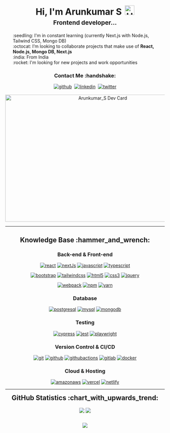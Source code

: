 <h1 style="text-align: center;margin-bottom: 5px;">Hi, I'm Arunkumar S<img src="https://raw.githubusercontent.com/iampavangandhi/iampavangandhi/master/gifs/Hi.gif" alt="Hi" style="width: 30px;margin-left: 10px;"></h1>
<h3 style="font-size: 1.2rem; text-align: center;margin: 0 0 20px 0;">Frontend developer...</h3>

<ul style="list-style: none;">
<li>:seedling: I'm in constant learning (currently Next.js with Node.js, Tailwind CSS, Mongo DB)</li>
<li>:octocat: I’m looking to collaborate projects that make use of <strong>React, Node.js, Mongo DB, Next.js</strong></li>
<li>:india: From India</li>
<li>:rocket: I'm looking for new projects and work opportunities</li>
</ul>

<div align="center">
<h3>Contact Me :handshake:</h3>
<a href="https://github.com/arunkumar0398" target="_blank" style="margin-right: 4px;"><img src="https://img.shields.io/badge/-Arunkumar_S-black?logo=github&style=flat-square" alt="github"/></a>
<a href="https://www.linkedin.com/in/arunkumar-s-0" target="_blank" style="margin-right: 4px;"><img src="https://img.shields.io/badge/-Arunkumar_S-blue?logo=linkedin&style=flat-square" alt="linkedin"></a>
<a href="https://x.com/ArunkumarS_98" target="_blank"><img src="https://img.shields.io/badge/-arunkumar-blue?logo=twitter&logoColor=white&style=flat-square" alt="twitter"/></a>
<br/><br/>
</div>

<div align="center">
    <img src="https://raw.githubusercontent.com/iampavangandhi/iampavangandhi/master/gifs/coder.gif" width="600" height="400" alt="Arunkumar_S Dev Card"/>
</div>

---

<div align="center">
<h2>Knowledge Base :hammer_and_wrench:</h2>

<h3>Back-end & Front-end</h3>

<a href="https://react.dev" target="_blank"><img src="https://img.shields.io/badge/react-%2320232a.svg?style=for-the-badge&logo=react&logoColor=%2361DAFB" alt="react"/></a>
<a href="https://nextjs.org/" target="_blank"><img src="https://img.shields.io/badge/Next-black?style=for-the-badge&logo=next.js&logoColor=white" alt="nextJs"/></a>
<a href="https://developer.mozilla.org/en-US/docs/Web/JavaScript" target="_blank"><img src="https://img.shields.io/badge/javascript-%23323330.svg?style=for-the-badge&logo=javascript&logoColor=%23F7DF1E" alt="javascript"/></a>
<a href="https://www.typescriptlang.org/" target="_blank"><img src="https://img.shields.io/badge/typescript-%23007ACC.svg?style=for-the-badge&logo=typescript&logoColor=white" alt="typescript"/></a>

<a href="https://getbootstrap.com/" target="_blank"><img src="https://img.shields.io/badge/bootstrap-%238511FA.svg?style=for-the-badge&logo=bootstrap&logoColor=white" alt="bootstrap"/></a>
<a href="https://tailwindcss.com/" target="_blank"><img src="https://img.shields.io/badge/tailwindcss-%2338B2AC.svg?style=for-the-badge&logo=tailwind-css&logoColor=white" alt="tailwindcss"/></a>
<a href="https://html.spec.whatwg.org/multipage/" target="_blank"><img src="https://img.shields.io/badge/html5-%23E34F26.svg?style=for-the-badge&logo=html5&logoColor=white" alt="html5"/></a>
<a href="https://www.w3.org/Style/CSS" target="_blank"><img src="https://img.shields.io/badge/css3-%231572B6.svg?style=for-the-badge&logo=css3&logoColor=white" alt="css3"/></a>
<a href="https://jquery.com/" target="_blank"><img src="https://img.shields.io/badge/jquery-%230769AD.svg?style=for-the-badge&logo=jquery&logoColor=white" alt="jquery"/></a>


<a href="https://webpack.js.org/" target="_blank"><img src="https://img.shields.io/badge/webpack-%238DD6F9.svg?style=for-the-badge&logo=webpack&logoColor=black" alt="webpack"/></a>
<a href="https://www.npmjs.com/" target="_blank"><img src="https://img.shields.io/badge/NPM-%23CB3837.svg?style=for-the-badge&logo=npm&logoColor=white" alt="npm"/></a>
<a href="https://yarnpkg.com/" target="_blank"><img src="https://img.shields.io/badge/yarn-%232C8EBB.svg?style=for-the-badge&logo=yarn&logoColor=white" alt="yarn"/></a>


<h3>Database</h3>

<a href="https://www.postgresql.org/" target="_blank"><img src="https://img.shields.io/badge/postgres-%23316192.svg?style=for-the-badge&logo=postgresql&logoColor=white" alt="postgresql"/></a>
<a href="https://www.mysql.com/" target="_blank"><img src="https://img.shields.io/badge/mysql-%2300f.svg?style=for-the-badge&logo=mysql&logoColor=white" alt="mysql"/></a>
<a href="https://www.mongodb.com/" target="_blank"><img src="https://img.shields.io/badge/MongoDB-%234ea94b.svg?style=for-the-badge&logo=mongodb&logoColor=white" alt="mongodb"/></a>

<h3>Testing</h3>

<a href="https://www.cypress.io/" target="_blank"><img src="https://img.shields.io/badge/-cypress-%23E5E5E5?style=for-the-badge&logo=cypress&logoColor=058a5e" alt="cypress"/></a>
<a href="https://jestjs.io/" target="_blank"><img src="https://img.shields.io/badge/-jest-%23C21325?style=for-the-badge&logo=jest&logoColor=white" alt="jest"/></a>
<a href="https://playwright.dev/" target="_blank"><img src="https://img.shields.io/badge/-playwright-white?logo=playwright&logoColor=45e314&style=for-the-badge" alt="playwright"/></a>

<h3>Version Control & CI/CD</h3>
<a href="https://git-scm.com/" target="_blank"><img src="https://img.shields.io/badge/git-%23F05033.svg?style=for-the-badge&logo=git&logoColor=white" alt="git"/></a>
<a href="https://github.com/" target="_blank"><img src="https://img.shields.io/badge/github-%23121011.svg?style=for-the-badge&logo=github&logoColor=white" alt="github"/></a>
<a href="https://github.com/features/actions" target="_blank"><img src="https://img.shields.io/badge/-github_actions-white?logo=githubactions&logoColor=2088FF&style=for-the-badge" alt="githubactions"/></a>
<a href="https://gitlab.com/" target="_blank"><img src="https://img.shields.io/badge/gitlab-%23181717.svg?style=for-the-badge&logo=gitlab&logoColor=white" alt="gitlab"/></a>
<a href="https://www.docker.com/" target="_blank"><img src="https://img.shields.io/badge/docker-%230db7ed.svg?style=for-the-badge&logo=docker&logoColor=white" alt="docker"/></a>

<h3>Cloud & Hosting</h3>

<a href="https://aws.amazon.com" target="_blank"><img src="https://img.shields.io/badge/AWS-%23FF9900.svg?style=for-the-badge&logo=amazon-aws&logoColor=white" alt="amazonaws"/></a>
<a href="https://vercel.com/" target="_blank"><img src="https://img.shields.io/badge/vercel-%23000000.svg?style=for-the-badge&logo=vercel&logoColor=white" alt="vercel"/></a>
<a href="https://www.netlify.com/" target="_blank"><img src="https://img.shields.io/badge/netlify-%23000000.svg?style=for-the-badge&logo=netlify&logoColor=#00C7B7" alt="netlify"/></a>

</div>


---

<div align="center">
<h2 style="margin: 5px 10px;">GitHub Statistics :chart_with_upwards_trend:</h2> 
<div style="display: flex; align-items: center; justify-content: center;">

[![](https://github-readme-stats.vercel.app/api?username=arunkumar0398&show_icons=true&theme=tokyonight&hide_border=true&locale=en)](https://github.com/arunkumar0398)
[![](https://github-readme-streak-stats.herokuapp.com/?user=arunkumar0398&theme=tokyonight&hide_border=true)](https://github.com/arunkumar0398)

</div>
</div>

<div align="center">

![](https://komarev.com/ghpvc/?username=arunkumar0398&style=flat-square)

</div>
